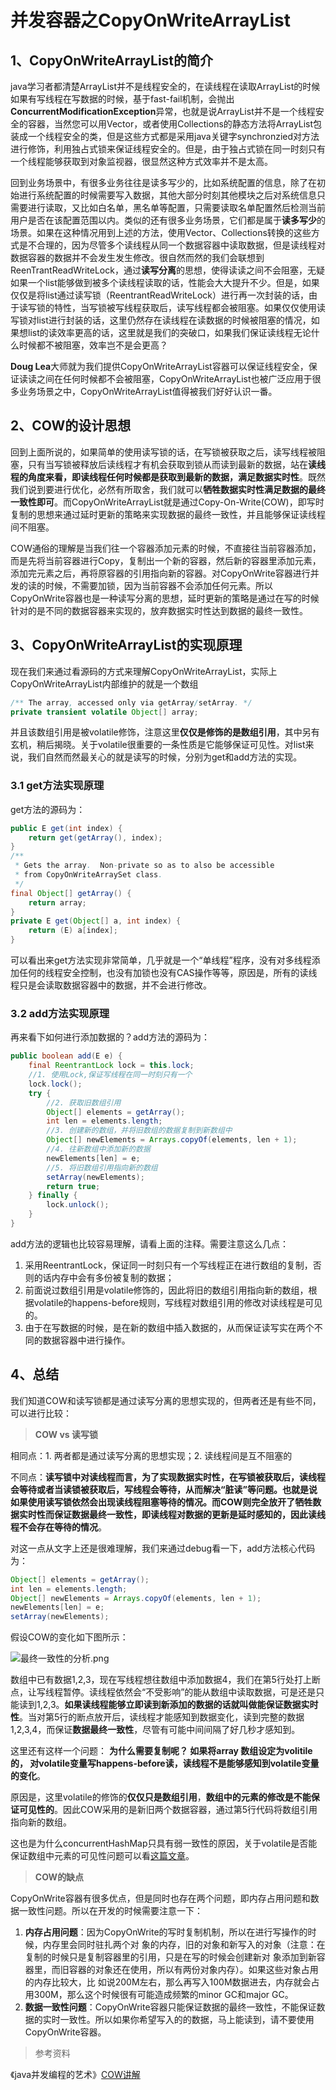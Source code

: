 # 并发容器之CopyOnWriteArrayList

## 1、CopyOnWriteArrayList的简介

java学习者都清楚ArrayList并不是线程安全的，在读线程在读取ArrayList的时候如果有写线程在写数据的时候，基于fast-fail机制，会抛出**ConcurrentModificationException**异常，也就是说ArrayList并不是一个线程安全的容器，当然您可以用Vector，或者使用Collections的静态方法将ArrayList包装成一个线程安全的类，但是这些方式都是采用java关键字synchronzied对方法进行修饰，利用独占式锁来保证线程安全的。但是，由于独占式锁在同一时刻只有一个线程能够获取到对象监视器，很显然这种方式效率并不是太高。

回到业务场景中，有很多业务往往是读多写少的，比如系统配置的信息，除了在初始进行系统配置的时候需要写入数据，其他大部分时刻其他模块之后对系统信息只需要进行读取，又比如白名单，黑名单等配置，只需要读取名单配置然后检测当前用户是否在该配置范围以内。类似的还有很多业务场景，它们都是属于**读多写少**的场景。如果在这种情况用到上述的方法，使用Vector、Collections转换的这些方式是不合理的，因为尽管多个读线程从同一个数据容器中读取数据，但是读线程对数据容器的数据并不会发生发生修改。很自然而然的我们会联想到ReenTrantReadWriteLock，通过**读写分离**的思想，使得读读之间不会阻塞，无疑如果一个list能够做到被多个读线程读取的话，性能会大大提升不少。但是，如果仅仅是将list通过读写锁（ReentrantReadWriteLock）进行再一次封装的话，由于读写锁的特性，当写锁被写线程获取后，读写线程都会被阻塞。如果仅仅使用读写锁对list进行封装的话，这里仍然存在读线程在读数据的时候被阻塞的情况，如果想list的读效率更高的话，这里就是我们的突破口，如果我们保证读线程无论什么时候都不被阻塞，效率岂不是会更高？

**Doug Lea**大师就为我们提供CopyOnWriteArrayList容器可以保证线程安全，保证读读之间在任何时候都不会被阻塞，CopyOnWriteArrayList也被广泛应用于很多业务场景之中，CopyOnWriteArrayList值得被我们好好认识一番。

## 2、COW的设计思想

回到上面所说的，如果简单的使用读写锁的话，在写锁被获取之后，读写线程被阻塞，只有当写锁被释放后读线程才有机会获取到锁从而读到最新的数据，站在**读线程的角度来看，即读线程任何时候都是获取到最新的数据，满足数据实时性**。既然我们说到要进行优化，必然有所取舍，我们就可以**牺牲数据实时性满足数据的最终一致性即可**。而CopyOnWriteArrayList就是通过Copy-On-Write(COW)，即写时复制的思想来通过延时更新的策略来实现数据的最终一致性，并且能够保证读线程间不阻塞。

COW通俗的理解是当我们往一个容器添加元素的时候，不直接往当前容器添加，而是先将当前容器进行Copy，复制出一个新的容器，然后新的容器里添加元素，添加完元素之后，再将原容器的引用指向新的容器。对CopyOnWrite容器进行并发的读的时候，不需要加锁，因为当前容器不会添加任何元素。所以CopyOnWrite容器也是一种读写分离的思想，延时更新的策略是通过在写的时候针对的是不同的数据容器来实现的，放弃数据实时性达到数据的最终一致性。

## 3、CopyOnWriteArrayList的实现原理

现在我们来通过看源码的方式来理解CopyOnWriteArrayList，实际上CopyOnWriteArrayList内部维护的就是一个数组

```java
/** The array, accessed only via getArray/setArray. */
private transient volatile Object[] array;
```

并且该数组引用是被volatile修饰，注意这里**仅仅是修饰的是数组引用**，其中另有玄机，稍后揭晓。关于volatile很重要的一条性质是它能够保证可见性。对list来说，我们自然而然最关心的就是读写的时候，分别为get和add方法的实现。

### 3.1 get方法实现原理

get方法的源码为：

```java
public E get(int index) {
    return get(getArray(), index);
}
/**
 * Gets the array.  Non-private so as to also be accessible
 * from CopyOnWriteArraySet class.
 */
final Object[] getArray() {
    return array;
}
private E get(Object[] a, int index) {
    return (E) a[index];
}
```

可以看出来get方法实现非常简单，几乎就是一个“单线程”程序，没有对多线程添加任何的线程安全控制，也没有加锁也没有CAS操作等等，原因是，所有的读线程只是会读取数据容器中的数据，并不会进行修改。

### 3.2 add方法实现原理

再来看下如何进行添加数据的？add方法的源码为：

```java
public boolean add(E e) {
    final ReentrantLock lock = this.lock;
	//1. 使用Lock,保证写线程在同一时刻只有一个
    lock.lock();
    try {
		//2. 获取旧数组引用
        Object[] elements = getArray();
        int len = elements.length;
		//3. 创建新的数组，并将旧数组的数据复制到新数组中
        Object[] newElements = Arrays.copyOf(elements, len + 1);
		//4. 往新数组中添加新的数据	        
		newElements[len] = e;
		//5. 将旧数组引用指向新的数组
        setArray(newElements);
        return true;
    } finally {
        lock.unlock();
    }
}
```

add方法的逻辑也比较容易理解，请看上面的注释。需要注意这么几点：

1. 采用ReentrantLock，保证同一时刻只有一个写线程正在进行数组的复制，否则的话内存中会有多份被复制的数据；
2. 前面说过数组引用是volatile修饰的，因此将旧的数组引用指向新的数组，根据volatile的happens-before规则，写线程对数组引用的修改对读线程是可见的。
3. 由于在写数据的时候，是在新的数组中插入数据的，从而保证读写实在两个不同的数据容器中进行操作。

## 4、总结

我们知道COW和读写锁都是通过读写分离的思想实现的，但两者还是有些不同，可以进行比较：

> **COW vs 读写锁**

相同点：1. 两者都是通过读写分离的思想实现；2. 读线程间是互不阻塞的

不同点：**读写锁中对读线程而言，为了实现数据实时性，在写锁被获取后，读线程会等待或者当读锁被获取后，写线程会等待，从而解决“脏读”等问题。也就是说如果使用读写锁依然会出现读线程阻塞等待的情况。而COW则完全放开了牺牲数据实时性而保证数据最终一致性，即读线程对数据的更新是延时感知的，因此读线程不会存在等待的情况**。

对这一点从文字上还是很难理解，我们来通过debug看一下，add方法核心代码为：

```java
Object[] elements = getArray();
int len = elements.length;
Object[] newElements = Arrays.copyOf(elements, len + 1);
newElements[len] = e;
setArray(newElements);
```

假设COW的变化如下图所示：

 ![最终一致性的分析.png](image/最终一致性的分析.png ":size=30%")

数组中已有数据1,2,3，现在写线程想往数组中添加数据4，我们在第5行处打上断点，让写线程暂停。读线程依然会“不受影响”的能从数组中读取数据，可是还是只能读到1,2,3。**如果读线程能够立即读到新添加的数据的话就叫做能保证数据实时性**。当对第5行的断点放开后，读线程才能感知到数据变化，读到完整的数据1,2,3,4，而保证**数据最终一致性**，尽管有可能中间间隔了好几秒才感知到。

这里还有这样一个问题： **为什么需要复制呢？ 如果将array 数组设定为volitile的， 对volatile变量写happens-before读，读线程不是能够感知到volatile变量的变化**。

原因是，这里volatile的修饰的**仅仅只是数组引用**，**数组中的元素的修改是不能保证可见性的**。因此COW采用的是新旧两个数据容器，通过第5行代码将数组引用指向新的数组。

这也是为什么concurrentHashMap只具有弱一致性的原因，关于volatile是否能保证数组中元素的可见性问题可以看[这篇文章](http://ifeve.com/volatile-array-visiblity/)。

> **COW的缺点**

CopyOnWrite容器有很多优点，但是同时也存在两个问题，即内存占用问题和数据一致性问题。所以在开发的时候需要注意一下：

1. **内存占用问题**：因为CopyOnWrite的写时复制机制，所以在进行写操作的时候，内存里会同时驻扎两个对 象的内存，旧的对象和新写入的对象（注意：在复制的时候只是复制容器里的引用，只是在写的时候会创建新对 象添加到新容器里，而旧容器的对象还在使用，所以有两份对象内存）。如果这些对象占用的内存比较大，比 如说200M左右，那么再写入100M数据进去，内存就会占用300M，那么这个时候很有可能造成频繁的minor GC和major GC。
2. **数据一致性问题**：CopyOnWrite容器只能保证数据的最终一致性，不能保证数据的实时一致性。所以如果你希望写入的的数据，马上能读到，请不要使用CopyOnWrite容器。

> 参考资料

《java并发编程的艺术》[COW讲解](https://www.cnblogs.com/dolphin0520/p/3938914.html)

